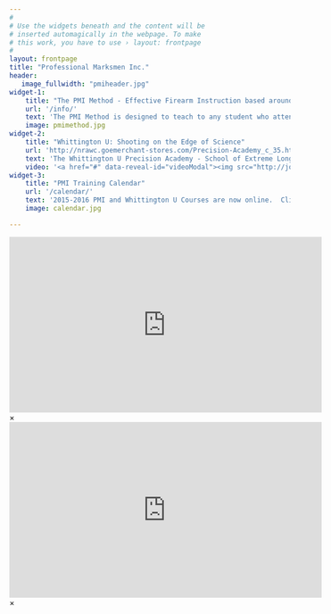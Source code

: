 ```yaml
---
#
# Use the widgets beneath and the content will be
# inserted automagically in the webpage. To make
# this work, you have to use › layout: frontpage
#
layout: frontpage
title: "Professional Marksmen Inc."
header:
   image_fullwidth: "pmiheader.jpg"
widget-1:
    title: "The PMI Method - Effective Firearm Instruction based around Everyday Life."
    url: '/info/'
    text: 'The PMI Method is designed to teach to any student who attends our course, regardless of any previous firearm experience.  Our Instructors are all Combat Veterans who have directly applied the techniques taught in our Defensive Courses, in some shape or form.  We teach from experience, but with the intent that every student will retain the information and reach the goals of each specified course.'
    image: pmimethod.jpg
widget-2:
    title: "Whittington U: Shooting on the Edge of Science"
    url: 'http://nrawc.goemerchant-stores.com/Precision-Academy_c_35.html'
    text: 'The Whittington U Precision Academy - School of Extreme Long Range: Shooting on the Edge of Science.  Three seperate ranges to facilitate a progressive curriculum, reactive steel targets and 2.07 Mile capabilities.'
    video: '<a href="#" data-reveal-id="videoModal"><img src="http://jonweilerpmi.github.io/pmisite/images/start-video-feeling-responsive-302x182.jpg" width="302" height="182" alt=""></a>'
widget-3:
    title: "PMI Training Calendar"
    url: '/calendar/'
    text: '2015-2016 PMI and Whittington U Courses are now online.  Click above for upcoming Training Dates and locations! '
    image: calendar.jpg

---
```




<div id="videoModal" class="reveal-modal large" data-reveal="">
  <div class="flex-video widescreen vimeo" style="display: block;">
		<iframe width="560" height="315" src="https://www.youtube.com/embed/U-rqvPWDUvU" frameborder="0" allowfullscreen></iframe>  </div>
  <a class="close-reveal-modal">&#215;</a>
</div>

<div id="videoModal2" class="reveal-modal large" data-reveal="">
  <div class="flex-video widescreen vimeo" style="display: block;">
		<iframe width="560" height="315" src="https://www.youtube.com/embed/gx_WrASXlMg" frameborder="0" allowfullscreen></iframe>  </div>
  <a class="close-reveal-modal">&#215;</a>
</div>

